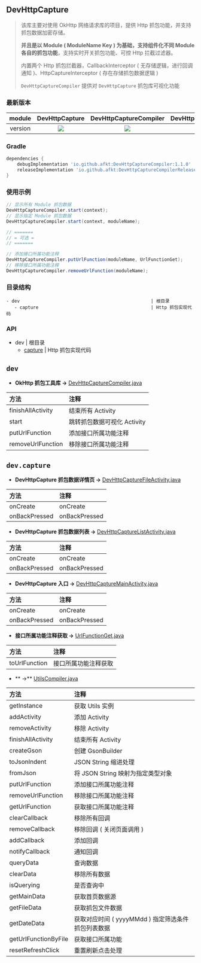 
## DevHttpCapture

> 该库主要对使用 OkHttp 网络请求库的项目，提供 Http 抓包功能，并支持抓包数据加密存储。
>
> **并且是以 Module ( ModuleName Key ) 为基础，支持组件化不同 Module 各自的抓包功能**，支持实时开关抓包功能、可控 Http 拦截过滤器。
>
> 内置两个 Http 抓包拦截器，CallbackInterceptor ( 无存储逻辑，进行回调通知 )、HttpCaptureInterceptor ( 存在存储抓包数据逻辑 )
>
> `DevHttpCaptureCompiler` 提供对 `DevHttpCapture` 抓包库可视化功能


### 最新版本

module | DevHttpCapture | DevHttpCaptureCompiler | DevHttpCaptureCompilerRelease
:---:|:---:|:---:|:---:
version | [![][maven_svg]][maven] | [![][maven_svg]][maven] | [![][maven_svg]][maven]


### Gradle

```groovy
dependencies {
    debugImplementation 'io.github.afkt:DevHttpCaptureCompiler:1.1.0'
    releaseImplementation 'io.github.afkt:DevHttpCaptureCompilerRelease:1.1.0'
}
```


### 使用示例

```java
// 显示所有 Module 抓包数据
DevHttpCaptureCompiler.start(context);
// 显示指定 Module 抓包数据
DevHttpCaptureCompiler.start(context, moduleName);

// =======
// = 可选 =
// =======

// 添加接口所属功能注释
DevHttpCaptureCompiler.putUrlFunction(moduleName, UrlFunctionGet);
// 移除接口所属功能注释
DevHttpCaptureCompiler.removeUrlFunction(moduleName);
```

### 目录结构

```
- dev                                                 | 根目录
   - capture                                          | Http 抓包实现代码
```


### API


- dev                                                 | 根目录
   - [capture](#devcapture)                           | Http 抓包实现代码




## <span id="dev">**`dev`**</span>


* **OkHttp 抓包工具库 ->** [DevHttpCaptureCompiler.java](https://github.com/afkT/DevUtils/blob/master/lib/HttpCapture/DevHttpCaptureCompiler/src/main/java/dev/DevHttpCaptureCompiler.java)

| 方法 | 注释 |
| :- | :- |
| finishAllActivity | 结束所有 Activity |
| start | 跳转抓包数据可视化 Activity |
| putUrlFunction | 添加接口所属功能注释 |
| removeUrlFunction | 移除接口所属功能注释 |


## <span id="devcapture">**`dev.capture`**</span>


* **DevHttpCapture 抓包数据详情页 ->** [DevHttpCaptureFileActivity.java](https://github.com/afkT/DevUtils/blob/master/lib/HttpCapture/DevHttpCaptureCompiler/src/main/java/dev/capture/DevHttpCaptureFileActivity.java)

| 方法 | 注释 |
| :- | :- |
| onCreate | onCreate |
| onBackPressed | onBackPressed |


* **DevHttpCapture 抓包数据列表 ->** [DevHttpCaptureListActivity.java](https://github.com/afkT/DevUtils/blob/master/lib/HttpCapture/DevHttpCaptureCompiler/src/main/java/dev/capture/DevHttpCaptureListActivity.java)

| 方法 | 注释 |
| :- | :- |
| onCreate | onCreate |
| onBackPressed | onBackPressed |


* **DevHttpCapture 入口 ->** [DevHttpCaptureMainActivity.java](https://github.com/afkT/DevUtils/blob/master/lib/HttpCapture/DevHttpCaptureCompiler/src/main/java/dev/capture/DevHttpCaptureMainActivity.java)

| 方法 | 注释 |
| :- | :- |
| onCreate | onCreate |
| onBackPressed | onBackPressed |


* **接口所属功能注释获取 ->** [UrlFunctionGet.java](https://github.com/afkT/DevUtils/blob/master/lib/HttpCapture/DevHttpCaptureCompiler/src/main/java/dev/capture/UrlFunctionGet.java)

| 方法 | 注释 |
| :- | :- |
| toUrlFunction | 接口所属功能注释获取 |


* ** ->** [UtilsCompiler.java](https://github.com/afkT/DevUtils/blob/master/lib/HttpCapture/DevHttpCaptureCompiler/src/main/java/dev/capture/UtilsCompiler.java)

| 方法 | 注释 |
| :- | :- |
| getInstance | 获取 Utils 实例 |
| addActivity | 添加 Activity |
| removeActivity | 移除 Activity |
| finishAllActivity | 结束所有 Activity |
| createGson | 创建 GsonBuilder |
| toJsonIndent | JSON String 缩进处理 |
| fromJson | 将 JSON String 映射为指定类型对象 |
| putUrlFunction | 添加接口所属功能注释 |
| removeUrlFunction | 移除接口所属功能注释 |
| getUrlFunction | 获取接口所属功能注释 |
| clearCallback | 移除所有回调 |
| removeCallback | 移除回调 ( 关闭页面调用 ) |
| addCallback | 添加回调 |
| notifyCallback | 通知回调 |
| queryData | 查询数据 |
| clearData | 移除所有数据 |
| isQuerying | 是否查询中 |
| getMainData | 获取首页数据源 |
| getFileData | 获取抓包文件数据 |
| getDateData | 获取对应时间 ( yyyyMMdd ) 指定筛选条件抓包列表数据 |
| getUrlFunctionByFile | 获取接口所属功能 |
| resetRefreshClick | 重置刷新点击处理 |





[maven_svg]: https://img.shields.io/badge/Maven-1.1.0-brightgreen.svg
[maven]: https://search.maven.org/search?q=io.github.afkt